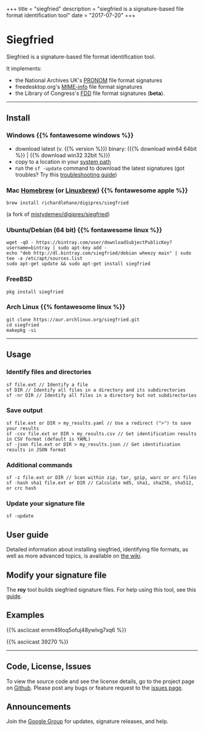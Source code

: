 +++
title = "siegfried"
description = "siegfried is a signature-based file format identification tool"
date = "2017-07-20"
+++
# Siegfried

Siegfried is a signature-based file format identification tool.

It implements:

  - the National Archives UK's [PRONOM](http://www.nationalarchives.gov.uk/pronom) file format signatures 
  - freedesktop.org's [MIME-info](https://freedesktop.org/wiki/Software/shared-mime-info) file format signatures
  - the Library of Congress's [FDD](http://www.digitalpreservation.gov/formats/fdd/descriptions.shtml) file format signatures (**beta**).

---

## Install
### Windows {{% fontawesome windows %}} 

  - download latest (v. {{% version %}}) binary: ({{% download win64 64bit %}} | {{% download win32 32bit %}})
  - copy to a location in your [system path](http://www.computerhope.com/issues/ch000549.htm)
  - run the `sf -update` command to download the latest signatures (got troubles? Try this [troubleshooting guide](https://github.com/richardlehane/siegfried/wiki/Getting-started#installing-the-latest-signature-file))
 
### Mac [Homebrew](http://brew.sh) (or [Linuxbrew](http://brew.sh/linuxbrew/)) {{% fontawesome apple %}}

    brew install richardlehane/digipres/siegfried

(a fork of [mistydemeo/digipres/siegfried](https://github.com/mistydemeo/homebrew-digipres))

### Ubuntu/Debian (64 bit) {{% fontawesome linux %}}

	wget -qO - https://bintray.com/user/downloadSubjectPublicKey?username=bintray | sudo apt-key add -
	echo "deb http://dl.bintray.com/siegfried/debian wheezy main" | sudo tee -a /etc/apt/sources.list
	sudo apt-get update && sudo apt-get install siegfried

### FreeBSD

	pkg install siegfried

### Arch Linux {{% fontawesome linux %}}

	git clone https://aur.archlinux.org/siegfried.git
	cd siegfried
	makepkg -si

---

## Usage 
### Identify files and directories

	sf file.ext // Identify a file
	sf DIR // Identify all files in a directory and its subdirectories
	sf -nr DIR // Identify all files in a directory but not subdirectories

### Save output

	sf file.ext or DIR > my_results.yaml // Use a redirect (">") to save your results
	sf -csv file.ext or DIR > my_results.csv // Get identification results in CSV format (default is YAML)
	sf -json file.ext or DIR > my_results.json // Get identification results in JSON format

### Additional commands

	sf -z file.ext or DIR // Scan within zip, tar, gzip, warc or arc files
	sf -hash sha1 file.ext or DIR // Calculate md5, sha1, sha256, sha512, or crc hash

### Update your signature file

	sf -update

## User guide

Detailed information about installing siegfried, identifying file formats, as well as more advanced topics, is available on [the wiki](https://github.com/richardlehane/siegfried/wiki).

## Modify your signature file

The **roy** tool builds siegfried signature files. For help using this tool, see this [guide](https://github.com/richardlehane/siegfried/wiki/Building-a-signature-file-with-ROY).

## Examples

{{% asciicast ernm49loq5ofuj48ywlvg7xq6 %}}

{{% asciicast 39270 %}}

---

## Code, License, Issues

To view the source code and see the license details, go to the project page on [Github](https://github.com/richardlehane/siegfried). Please post any bugs or feature request to the [issues page](https://github.com/richardlehane/siegfried/issues).

## Announcements

Join the [Google Group](href="https://groups.google.com/d/forum/sf-roy") for updates, signature releases, and help.

